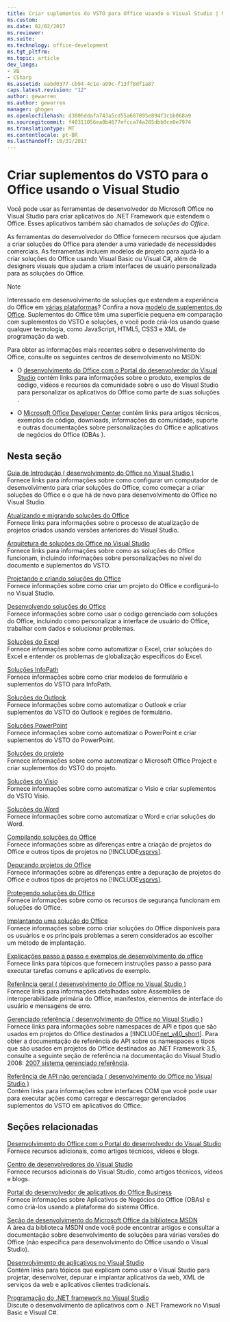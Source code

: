 ```yaml
---
title: Criar suplementos do VSTO para Office usando o Visual Studio | Microsoft Docs
ms.custom: 
ms.date: 02/02/2017
ms.reviewer: 
ms.suite: 
ms.technology: office-development
ms.tgt_pltfrm: 
ms.topic: article
dev_langs:
- VB
- CSharp
ms.assetid: eabd0377-cb94-4c1e-a99c-f13ff8df1a87
caps.latest.revision: "12"
author: gewarren
ms.author: gewarren
manager: ghogen
ms.openlocfilehash: d3006ddafa743a5cd55a687895e894f3cbb068a9
ms.sourcegitcommit: f40311056ea0b4677efcca74a285dbb0ce0e7974
ms.translationtype: MT
ms.contentlocale: pt-BR
ms.lasthandoff: 10/31/2017
---
```

# <a name="create-vsto-add-ins-for-office-by-using-visual-studio"></a>Criar suplementos do VSTO para o Office usando o Visual Studio
  Você pode usar as ferramentas de desenvolvedor do Microsoft Office no Visual Studio para criar aplicativos do .NET Framework que estendem o Office. Esses aplicativos também são chamados de *soluções do Office*.  
  
 As ferramentas do desenvolvedor do Office fornecem recursos que ajudam a criar soluções do Office para atender a uma variedade de necessidades comerciais. As ferramentas incluem modelos de projeto para ajudá-lo a criar soluções do Office usando Visual Basic ou Visual C#, além de designers visuais que ajudam a criam interfaces de usuário personalizada para as soluções do Office.  
  
> [!NOTE]  
>  Interessado em desenvolvimento de soluções que estendem a experiência do Office em [várias plataformas](https://dev.office.com/add-in-availability)? Confira a nova [modelo de suplementos do Office](https://dev.office.com/docs/add-ins/overview/office-add-ins). Suplementos do Office têm uma superfície pequena em comparação com suplementos do VSTO e soluções, e você pode criá-los usando quase qualquer tecnologia, como JavaScript, HTML5, CSS3 e XML de programação da web.  
  
 Para obter as informações mais recentes sobre o desenvolvimento do Office, consulte os seguintes centros de desenvolvimento no MSDN:  
  
-   O [desenvolvimento do Office com o Portal do desenvolvedor do Visual Studio](http://go.microsoft.com/fwlink/?LinkId=123844) contém links para informações sobre o produto, exemplos de código, vídeos e recursos da comunidade sobre o uso do Visual Studio para personalizar os aplicativos do Office como parte de suas soluções .  
  
-   O [Microsoft Office Developer Center](http://go.microsoft.com/fwlink/?LinkId=83467) contém links para artigos técnicos, exemplos de código, downloads, informações da comunidade, suporte e outras documentações sobre personalizações do Office e aplicativos de negócios do Office (OBAs ).  
  
## <a name="in-this-section"></a>Nesta seção  
 [Guia de Introdução &#40; desenvolvimento do Office no Visual Studio &#41;](../vsto/getting-started-office-development-in-visual-studio.md)  
 Fornece links para informações sobre como configurar um computador de desenvolvimento para criar soluções do Office, como começar a criar soluções do Office e o que há de novo para desenvolvimento do Office no Visual Studio.  
  
 [Atualizando e migrando soluções do Office](../vsto/upgrading-and-migrating-office-solutions.md)  
 Fornece links para informações sobre o processo de atualização de projetos criados usando versões anteriores do Visual Studio.  
  
 [Arquitetura de soluções do Office no Visual Studio](../vsto/architecture-of-office-solutions-in-visual-studio.md)  
 Fornece links para informações sobre como as soluções do Office funcionam, incluindo informações sobre personalizações no nível do documento e suplementos do VSTO.  
  
 [Projetando e criando soluções do Office](../vsto/designing-and-creating-office-solutions.md)  
 Fornece informações sobre como criar um projeto do Office e configurá-lo no Visual Studio.  
  
 [Desenvolvendo soluções do Office](../vsto/developing-office-solutions.md)  
 Fornece informações sobre como usar o código gerenciado com soluções do Office, incluindo como personalizar a interface de usuário do Office, trabalhar com dados e solucionar problemas.  
  
 [Soluções do Excel](../vsto/excel-solutions.md)  
 Fornece informações sobre como automatizar o Excel, criar soluções do Excel e entender os problemas de globalização específicos do Excel.  
  
 [Soluções InfoPath](../vsto/infopath-solutions.md)  
 Fornece informações sobre como criar modelos de formulário e suplementos do VSTO para InfoPath.  
  
 [Soluções do Outlook](../vsto/outlook-solutions.md)  
 Fornece informações sobre como automatizar o Outlook e criar suplementos do VSTO do Outlook e regiões de formulário.  
  
 [Soluções PowerPoint](../vsto/powerpoint-solutions.md)  
 Fornece informações sobre como automatizar o PowerPoint e criar suplementos do VSTO do PowerPoint.  
  
 [Soluções do projeto](../vsto/project-solutions.md)  
 Fornece informações sobre como automatizar o Microsoft Office Project e criar suplementos do VSTO do projeto.  
  
 [Soluções do Visio](../vsto/visio-solutions.md)  
 Fornece informações sobre como automatizar o Visio e criar suplementos do VSTO Visio.  
  
 [Soluções do Word](../vsto/word-solutions.md)  
 Fornece informações sobre como automatizar o Word e criar soluções do Word.  
  
 [Compilando soluções do Office](../vsto/building-office-solutions.md)  
 Fornece informações sobre as diferenças entre a criação de projetos do Office e outros tipos de projetos no [!INCLUDE[vsprvs](../sharepoint/includes/vsprvs-md.md)].  
  
 [Depurando projetos do Office](../vsto/debugging-office-projects.md)  
 Fornece informações sobre as diferenças entre a depuração de projetos do Office e outros tipos de projetos no [!INCLUDE[vsprvs](../sharepoint/includes/vsprvs-md.md)].  
  
 [Protegendo soluções do Office](../vsto/securing-office-solutions.md)  
 Fornece informações sobre como os recursos de segurança funcionam em soluções do Office.  
  
 [Implantando uma solução do Office](../vsto/deploying-an-office-solution.md)  
 Fornece informações sobre como criar soluções do Office disponíveis para os usuários e os principais problemas a serem considerados ao escolher um método de implantação.  
  
 [Explicações passo a passo e exemplos de desenvolvimento do office](../vsto/office-development-samples-and-walkthroughs.md)  
 Fornece links para tópicos que fornecem instruções passo a passo para executar tarefas comuns e aplicativos de exemplo.  
  
 [Referência geral &#40; desenvolvimento do Office no Visual Studio &#41;](../vsto/general-reference-office-development-in-visual-studio.md)  
 Fornece links para informações detalhadas sobre Assemblies de interoperabilidade primária do Office, manifestos, elementos de interface do usuário e mensagens de erro.  
  
 [Gerenciado referência &#40; desenvolvimento do Office no Visual Studio &#41;](../vsto/managed-reference-office-development-in-visual-studio.md)  
 Fornece links para informações sobre namespaces de API e tipos que são usados em projetos do Office destinados a [!INCLUDE[net_v40_short](../sharepoint/includes/net-v40-short-md.md)]. Para obter a documentação de referência de API sobre os namespaces e tipos que são usados em projetos do Office destinados ao .NET Framework 3.5, consulte a seguinte seção de referência na documentação do Visual Studio 2008: [2007 sistema gerenciado referência](http://go.microsoft.com/fwlink/?LinkId=160658).  
  
 [Referência de API não gerenciada &#40; desenvolvimento do Office no Visual Studio &#41;](../vsto/unmanaged-api-reference-office-development-in-visual-studio.md)  
 Contém links para informações sobre interfaces COM que você pode usar para executar ações como carregar e descarregar gerenciados suplementos do VSTO em aplicativos do Office.  
  
## <a name="related-sections"></a>Seções relacionadas  
 [Desenvolvimento do Office com o Portal do desenvolvedor do Visual Studio](http://go.microsoft.com/fwlink/?LinkId=123844)  
 Fornece recursos adicionais, como artigos técnicos, vídeos e blogs.  
  
 [Centro de desenvolvedores do Visual Studio](http://go.microsoft.com/fwlink/?LinkID=99124)  
 Fornece recursos adicionais do Visual Studio, como artigos técnicos, vídeos e blogs.  
  
 [Portal do desenvolvedor de aplicativos do Office Business](http://go.microsoft.com/fwlink/?LinkId=99125)  
 Fornece informações sobre Aplicativos de Negócios do Office (OBAs) e como criá-los usando a plataforma do sistema Office.  
  
 [Seção de desenvolvimento do Microsoft Office da biblioteca MSDN](http://go.microsoft.com/fwlink/?LinkId=149870)  
 A área da biblioteca MSDN onde você pode encontrar artigos e consultar a documentação sobre desenvolvimento de soluções para várias versões do Office (não específica para desenvolvimento do Office usando o Visual Studio).  
  
 [Desenvolvimento de aplicativos no Visual Studio](http://msdn.microsoft.com/en-us/97490c1b-a247-41fb-8f2c-bc4c201eff68)  
 Contém links para tópicos que explicam como usar o Visual Studio para projetar, desenvolver, depurar e implantar aplicativos da web, XML de serviços da web e aplicativos clientes tradicionais.  
  
 [Programação do .NET framework no Visual Studio](http://msdn.microsoft.com/en-us/f3f63195-82c6-48e8-a4a0-612810e7d093)  
 Discute o desenvolvimento de aplicativos com o .NET Framework no Visual Basic e Visual C#.  
  
  